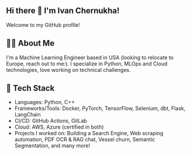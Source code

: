 ## Hi there 👋 I'm Ivan Chernukha!

<!--
**merryHunter/merryHunter** is a ✨ _special_ ✨ repository because its `README.md` (this file) appears on your GitHub profile.

Here are some ideas to get you started:

- 🔭 I’m currently working on ...
- 🌱 I’m currently learning ...
- 👯 I’m looking to collaborate on ...
- 🤔 I’m looking for help with ...
- 💬 Ask me about ...
- 📫 How to reach me: ...
- 😄 Pronouns: ...
- ⚡ Fun fact: ...
-->

Welcome to my GitHub profile!


👨‍💻 About Me
-------

I'm a Machine Learning Engineer based in USA (looking to relocate to Europe, reach out to me:). I specialize in Python, MLOps and Cloud technologies, love working on technical challenges.

🔧 Tech Stack
-------  
* Languages: Python, C++  
* Frameworks/Tools: Docker, PyTorch, TensorFlow, Selenium, dbt, Flask, LangChain
* CI/CD: GitHub Actions, GitLab  
* Cloud: AWS, Azure (certified in both)  
* Projects I worked on: Building a Search Engine, Web scraping automation, PDF OCR & RAG chat, Vessel churn, Semantic Segmentation, and many more!  
